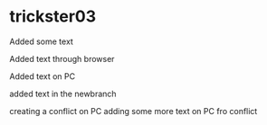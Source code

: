 # trickster03

Added some text

Added text through browser

Added text on PC

added text in the newbranch

creating a conflict on PC adding some more text on PC fro conflict